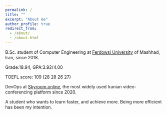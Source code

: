 ```yaml
---
permalink: /
title: ""
excerpt: "About me"
author_profile: true
redirect_from: 
  - /about/
  - /about.html
---
```

B.Sc. student of Computer Engineering at [Ferdowsi University](https://en.um.ac.ir/) of Mashhad, Iran, since 2018. 

  Grade:18.94,   GPA:3.92/4.00
  
  TOEFL score: 109 (28 28 26 27)

DevOps at [Skyroom.online](https://www.skyroom.online/), the most widely used Iranian video-conferencing platform since 2020.


A student who wants to learn faster, and achieve more. Being more efficient has been my intention.


<!-- ![Editing a markdown file for a talk](/images/sci_tech.png) -->

